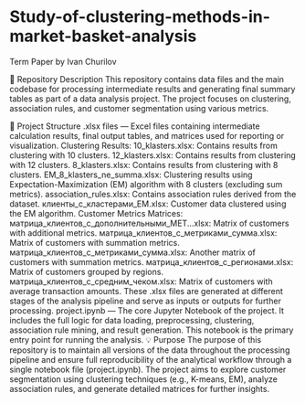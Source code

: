 # Study-of-clustering-methods-in-market-basket-analysis
Term Paper by Ivan Churilov

📁 Repository Description
This repository contains data files and the main codebase for processing intermediate results and generating final summary tables as part of a data analysis project. The project focuses on clustering, association rules, and customer segmentation using various metrics.

📂 Project Structure
.xlsx files — Excel files containing intermediate calculation results, final output tables, and matrices used for reporting or visualization.
Clustering Results:
10_klasters.xlsx: Contains results from clustering with 10 clusters.
12_klasters.xlsx: Contains results from clustering with 12 clusters.
8_klasters.xlsx: Contains results from clustering with 8 clusters.
EM_8_klasters_ne_summa.xlsx: Clustering results using Expectation-Maximization (EM) algorithm with 8 clusters (excluding sum metrics).
association_rules.xlsx: Contains association rules derived from the dataset.
клиенты_c_кластерами_EM.xlsx: Customer data clustered using the EM algorithm.
Customer Metrics Matrices:
матрица_клиентов_c_дополнительными_MET...xlsx: Matrix of customers with additional metrics.
матрица_клиентов_c_метриками_сумма.xlsx: Matrix of customers with summation metrics.
матрица_клиентов_c_метриками_сумма.xlsx: Another matrix of customers with summation metrics.
матрица_клиентов_c_регионами.xlsx: Matrix of customers grouped by regions.
матрица_клиентов_c_средним_чеком.xlsx: Matrix of customers with average transaction amounts.
These .xlsx files are generated at different stages of the analysis pipeline and serve as inputs or outputs for further processing.
project.ipynb — The core Jupyter Notebook of the project. It includes the full logic for data loading, preprocessing, clustering, association rule mining, and result generation. This notebook is the primary entry point for running the analysis.
💡 Purpose
The purpose of this repository is to maintain all versions of the data throughout the processing pipeline and ensure full reproducibility of the analytical workflow through a single notebook file (project.ipynb). The project aims to explore customer segmentation using clustering techniques (e.g., K-means, EM), analyze association rules, and generate detailed matrices for further insights.

